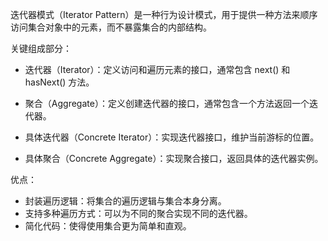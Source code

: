 迭代器模式（Iterator Pattern）是一种行为设计模式，用于提供一种方法来顺序访问集合对象中的元素，而不暴露集合的内部结构。

关键组成部分：
- 迭代器（Iterator）：定义访问和遍历元素的接口，通常包含 next() 和 hasNext() 方法。

- 聚合（Aggregate）：定义创建迭代器的接口，通常包含一个方法返回一个迭代器。

- 具体迭代器（Concrete Iterator）：实现迭代器接口，维护当前游标的位置。

- 具体聚合（Concrete Aggregate）：实现聚合接口，返回具体的迭代器实例。

优点：
- 封装遍历逻辑：将集合的遍历逻辑与集合本身分离。
- 支持多种遍历方式：可以为不同的聚合实现不同的迭代器。
- 简化代码：使得使用集合更为简单和直观。